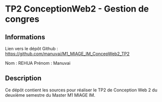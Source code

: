 # TP2 ConceptionWeb2 - Gestion de congres

## Informations
Lien vers le dépôt Github : https://github.com/manuvai/M1_MIAGE_IM_ConcepWeb2_TP2

Nom : REHUA
Prénom : Manuvai

## Description
Ce dépôt contient les sources pour réaliser le TP2 de Conception Web 2 du deuxième semestre du Master M1 MIAGE IM.
